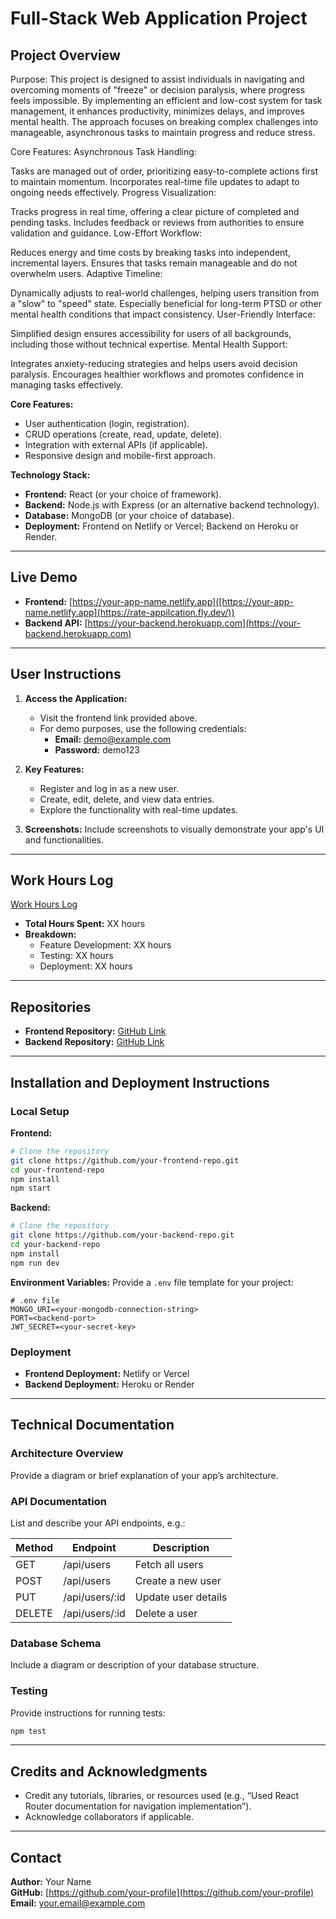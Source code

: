 # Full-Stack Web Application Project

## Project Overview

Purpose:
This project is designed to assist individuals in navigating and overcoming moments of "freeze" or decision paralysis, where progress feels impossible. By implementing an efficient and low-cost system for task management, it enhances productivity, minimizes delays, and improves mental health. The approach focuses on breaking complex challenges into manageable, asynchronous tasks to maintain progress and reduce stress.

Core Features:
Asynchronous Task Handling:

Tasks are managed out of order, prioritizing easy-to-complete actions first to maintain momentum.
Incorporates real-time file updates to adapt to ongoing needs effectively.
Progress Visualization:

Tracks progress in real time, offering a clear picture of completed and pending tasks.
Includes feedback or reviews from authorities to ensure validation and guidance.
Low-Effort Workflow:

Reduces energy and time costs by breaking tasks into independent, incremental layers.
Ensures that tasks remain manageable and do not overwhelm users.
Adaptive Timeline:

Dynamically adjusts to real-world challenges, helping users transition from a "slow" to "speed" state.
Especially beneficial for long-term PTSD or other mental health conditions that impact consistency.
User-Friendly Interface:

Simplified design ensures accessibility for users of all backgrounds, including those without technical expertise.
Mental Health Support:

Integrates anxiety-reducing strategies and helps users avoid decision paralysis.
Encourages healthier workflows and promotes confidence in managing tasks effectively.

**Core Features:**
- User authentication (login, registration).
- CRUD operations (create, read, update, delete).
- Integration with external APIs (if applicable).
- Responsive design and mobile-first approach.

**Technology Stack:**
- **Frontend:** React (or your choice of framework).
- **Backend:** Node.js with Express (or an alternative backend technology).
- **Database:** MongoDB (or your choice of database).
- **Deployment:** Frontend on Netlify or Vercel; Backend on Heroku or Render.

---

## Live Demo

- **Frontend:** [https://your-app-name.netlify.app]([https://your-app-name.netlify.app](https://rate-appilcation.fly.dev/))
- **Backend API:** [https://your-backend.herokuapp.com](https://your-backend.herokuapp.com)

---

## User Instructions

1. **Access the Application:**
   - Visit the frontend link provided above.
   - For demo purposes, use the following credentials:
     - **Email:** demo@example.com
     - **Password:** demo123

2. **Key Features:**
   - Register and log in as a new user.
   - Create, edit, delete, and view data entries.
   - Explore the functionality with real-time updates.

3. **Screenshots:**
   Include screenshots to visually demonstrate your app's UI and functionalities.

---

## Work Hours Log

[Work Hours Log]([link-to-hours-log.md](https://drive.google.com/drive/u/0/home))

- **Total Hours Spent:** XX hours
- **Breakdown:**
  - Feature Development: XX hours
  - Testing: XX hours
  - Deployment: XX hours

---

## Repositories

- **Frontend Repository:** [GitHub Link](https://github.com/your-frontend-repo)
- **Backend Repository:** [GitHub Link](https://github.com/your-backend-repo)

---

## Installation and Deployment Instructions

### Local Setup

**Frontend:**
```bash
# Clone the repository
git clone https://github.com/your-frontend-repo.git
cd your-frontend-repo
npm install
npm start
```

**Backend:**
```bash
# Clone the repository
git clone https://github.com/your-backend-repo.git
cd your-backend-repo
npm install
npm run dev
```

**Environment Variables:**
Provide a `.env` file template for your project:
```
# .env file
MONGO_URI=<your-mongodb-connection-string>
PORT=<backend-port>
JWT_SECRET=<your-secret-key>
```

### Deployment

- **Frontend Deployment:** Netlify or Vercel
- **Backend Deployment:** Heroku or Render

---

## Technical Documentation

### Architecture Overview
Provide a diagram or brief explanation of your app’s architecture.

### API Documentation
List and describe your API endpoints, e.g.:

| Method | Endpoint           | Description               |
|--------|--------------------|---------------------------|
| GET    | /api/users         | Fetch all users          |
| POST   | /api/users         | Create a new user        |
| PUT    | /api/users/:id     | Update user details      |
| DELETE | /api/users/:id     | Delete a user            |

### Database Schema
Include a diagram or description of your database structure.

### Testing
Provide instructions for running tests:
```bash
npm test
```

---

## Credits and Acknowledgments

- Credit any tutorials, libraries, or resources used (e.g., “Used React Router documentation for navigation implementation”).
- Acknowledge collaborators if applicable.

---

## Contact

**Author:** Your Name  
**GitHub:** [https://github.com/your-profile](https://github.com/your-profile)  
**Email:** your.email@example.com

